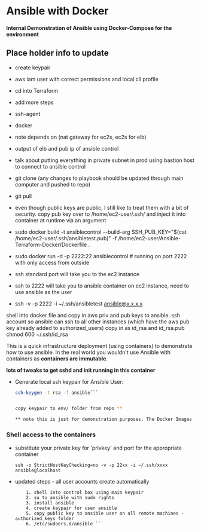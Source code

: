 # Ansible with Docker


#### Internal Demonstration of Ansible using Docker-Compose for the environment  

## Place holder info to update

- create keypair
- aws iam user with correct permissions and local cli profile
- cd into Terraform
- add more steps
- ssh-agent
- docker
- note depends on (nat gateway for ec2s, ec2s for elb)
- output of elb and pub ip of ansible control
- talk about putting everything in private subnet in prod using bastion host to connect to ansible control

- git clone (any changes to playbook should be updated through main computer and pushed to repo)
- git pull
- even though public keys are public, I still like to treat them with a bit of security. copy pub key over to /home/ec2-user/.ssh/ and inject it into container at runtime via an argument
- sudo docker build -t ansiblecontrol --build-arg SSH_PUB_KEY="$(cat /home/ec2-user/.ssh/ansibletest.pub)" -f /home/ec2-user/Ansible-Terraform-Docker/Dockerfile .
- sudo docker run -d -p 2222:22 ansiblecontrol # running on port 2222 with only access from outside
- ssh standard port will take you to the ec2 instance
- ssh to 2222 will take you to ansible container on ec2 instance, need to use ansible as the user
- ssh -v -p 2222 -i ~/.ssh/ansibletest ansible@x.x.x.x

shell into docker file and copy in aws priv and pub keys to ansible .ssh account so ansible can ssh to all other instances (which have the aws pub key already added to authorized_users)
copy in as id_rsa and id_rsa.pub
chmod 600 ~/.ssh/id_rsa






This is a quick infrastructure deployment (using containers) to demonstrate how to use ansible. In the real world you wouldn't use Ansible with containers as **containers are immutable**. 

**lots of tweaks to get sshd and init running in this container**

* Generate local ssh keypair for Ansible User:

    ```bash
    ssh-keygen -t rsa -f ansible```
    
    
    copy keypair to env/ folder from repo **
    
    ** note this is just for demonstration purposes. The Docker Images will be built with the keypair included. This is never done in the real world.    
    ```
    
### Shell access to the containers
* substitute your private key for 'privkey' and port for the appropriate container

	```ssh -o StrictHostKeyChecking=no -v -p 22xx -i ~/.ssh/xxxx ansible@localhost```

* updated steps - all user accounts create automatically

	``` 
		1. shell into control box using main keypair
	    2. su to ansible with sudo rights
	    3. install ansible
	    4. create keypair for user ansible
	    5. copy public key to ansible user on all remote machines - authorized_keys folder
	    6. /etc/sudoers.d/ansible ```
